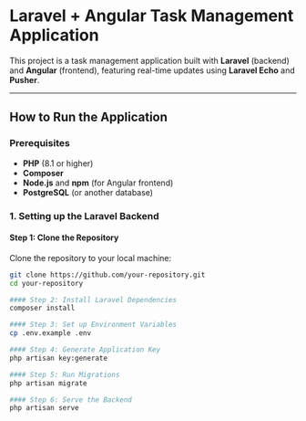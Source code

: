 # Laravel + Angular Task Management Application

This project is a task management application built with **Laravel** (backend) and **Angular** (frontend), featuring real-time updates using **Laravel Echo** and **Pusher**.

---

## How to Run the Application

### Prerequisites
- **PHP** (8.1 or higher)
- **Composer**
- **Node.js** and **npm** (for Angular frontend)
- **PostgreSQL** (or another database)

### 1. Setting up the Laravel Backend

#### Step 1: Clone the Repository
Clone the repository to your local machine:
```bash
git clone https://github.com/your-repository.git
cd your-repository

#### Step 2: Install Laravel Dependencies
composer install

#### Step 3: Set up Environment Variables
cp .env.example .env

#### Step 4: Generate Application Key
php artisan key:generate

#### Step 5: Run Migrations
php artisan migrate

#### Step 6: Serve the Backend
php artisan serve
